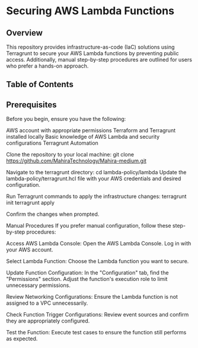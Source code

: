 #                                                               Securing AWS Lambda Functions

## Overview
This repository provides infrastructure-as-code (IaC) solutions using Terragrunt to secure your AWS Lambda functions by preventing public access. Additionally, manual step-by-step procedures are outlined for users who prefer a hands-on approach.

## Table of Contents

## Prerequisites

Before you begin, ensure you have the following:

AWS account with appropriate permissions
Terraform and Terragrunt installed locally
Basic knowledge of AWS Lambda and security configurations
Terragrunt Automation

Clone the repository to your local machine:
git clone https://github.com/MahiraTechnology/Mahira-medium.git

Navigate to the terragrunt directory:
cd lambda-policy/lambda
Update the lambda-policy/terragrunt.hcl file with your AWS credentials and desired configuration.

Run Terragrunt commands to apply the infrastructure changes:
terragrunt init
terragrunt apply

Confirm the changes when prompted.

Manual Procedures
If you prefer manual configuration, follow these step-by-step procedures:

Access AWS Lambda Console:
Open the AWS Lambda Console.
Log in with your AWS account.

Select Lambda Function:
Choose the Lambda function you want to secure.

Update Function Configuration:
In the "Configuration" tab, find the "Permissions" section.
Adjust the function's execution role to limit unnecessary permissions.

Review Networking Configurations:
Ensure the Lambda function is not assigned to a VPC unnecessarily.

Check Function Trigger Configurations:
Review event sources and confirm they are appropriately configured.

Test the Function:
Execute test cases to ensure the function still performs as expected.